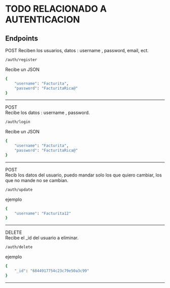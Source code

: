 # TODO RELACIONADO A AUTENTICACION

## Endpoints  

POST
Reciben los usuarios, datos : username , password, email, ect.  

```bash
/auth/register
```

Recibe un JSON

```bash
{
    "username": "Facturita",
    "password": "FacturitaRica@"
}
```

----------------------------------------------------

POST  
Recibe los datos : username , password.  

```bash
/auth/login
```

Recibe un JSON  

```bash
{
    "username": "Facturita",
    "password": "FacturitaRica@"
}
```  

----------------------------------------------------

POST  
Recib los datos del usuario, puedo mandar solo los que quiero cambiar, los que no mande no se cambian.  

```bash
/auth/update
```

ejemplo  

```bash
{
    "username": "Facturita12"
}
```  

----------------------------------------------------

DELETE  
Recibe el _id del usuario a eliminar.  

```bash
/auth/delete
```

ejemplo  

```bash
{
    "_id": "6844917754c23c79e50a3c99"
}
```  

----------------------------------------------------
